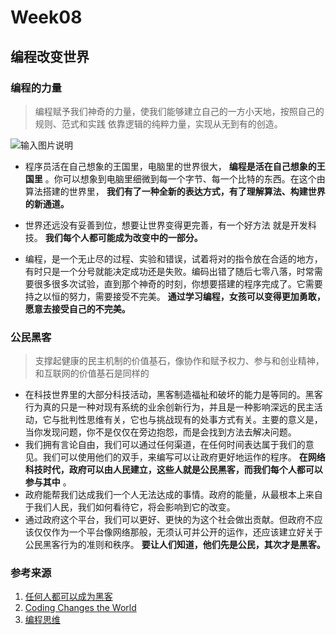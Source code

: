 # Week08
## 编程改变世界
### 编程的力量
>  编程赋予我们神奇的力量，使我们能够建立自己的一方小天地，按照自己的规则、范式和实践 依靠逻辑的纯粹力量，实现从无到有的创造。

![输入图片说明](https://gitee.com/uploads/images/2019/0427/155747_1a7cc349_2230768.png "15305715-aa988e40c7397351.png")
* 程序员活在自己想象的王国里，电脑里的世界很大， **编程是活在自己想象的王国里** 。你可以想象到电脑里细微到每一个字节、每一个比特的东西。在这个由算法搭建的世界里， **我们有了一种全新的表达方式，有了理解算法、构建世界的新通道。** 
* 世界还远没有妥善到位，想要让世界变得更完善，有一个好方法 就是开发科技。 **我们每个人都可能成为改变中的一部分。** 

*  编程，是一个无止尽的过程、实验和错误，试着将对的指令放在合适的地方，有时只是一个分号就能决定成功还是失败。编码出错了随后七零八落，时常需要很多很多次试验，直到那个神奇的时刻，你想要搭建的程序完成了。它需要持之以恒的努力，需要接受不完美。 **通过学习编程，女孩可以变得更加勇敢，愿意去接受自己的不完美。** 
### 公民黑客
> 支撑起健康的民主机制的价值基石，像协作和赋予权力、参与和创业精神，和互联网的价值基石是同样的
* 在科技世界里的大部分科技活动，黑客制造福祉和破坏的能力是等同的。黑客行为真的只是一种对现有系统的业余创新行为，并且是一种影响深远的民主活动，它与批判性思维有关，它也与挑战现有的处事方式有关。主要的意义是，当你发现问题，你不是仅仅在旁边抱怨，而是会找到方法去解决问题。
*  我们拥有言论自由，我们可以通过任何渠道，在任何时间表达属于我们的意见。我们可以使用他们的双手，来编写可以让政府更好地运作的程序。 **在网络科技时代，政府可以由人民建立，这些人就是公民黑客，而我们每个人都可以参与其中** 。
* 政府能帮我们达成我们一个人无法达成的事情。政府的能量，从最根本上来自于我们人民，我们如何看待它，将会影响到它的改变。 
* 通过政府这个平台，我们可以更好、更快的为这个社会做出贡献。但政府不应该仅仅作为一个平台像网络那般，无须认可并公开的运作，还应该建立好关于公民黑客行为的准则和秩序。 **要让人们知道，他们先是公民，其次才是黑客。** 

### 参考来源
1. [任何人都可以成为黑客](https://new.qq.com/omn/20180114/20180114A0HNIX.html)
2. [Coding Changes the World](http://baijiahao.baidu.com/s?id=1600097674533008744&wfr=spider&for=pc)
3. [编程思维](https://www.jianshu.com/p/37dc2a31b1f5)
